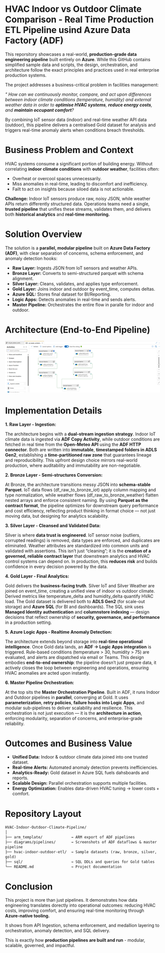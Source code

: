 # HVAC Indoor vs Outdoor Climate Comparison - Real Time Production ETL Pipeline usind Azure Data Factory (ADF)

This reporsitory showcases a real-world, **production-grade data engineering pipeline** built entirely on **Azure**. While this GitHub contains simplified sample data and scripts, the design, orchestration, and architecture follow the exact principles and practices used in real enterprise production systems.

The project addresses a business-critical problem in facilities management:

_" How can we continuously monitor, compare, and act upon differences between indoor climate conditions (temperature, humidity) and external weather data in order to **optimise HVAC systems**, **reduce energy costs**, and **maintain occupant comfort**?_

By combining IoT sensor data (indoor) and real-time weather API data (outdoor), this pipeline delivers a centralised Gold dataset for analysis and triggers real-time anomaly alerts when conditions breach thresholds.

# Business Problem and Context

HVAC systems consume a significant portion of building energy. Without correlating **indoor climate conditions** with **outdoor weather**, facilities often: 

- Overheat or overcool spaces unnecessarily.
- Miss anomalies in real-time, leading to discomfort and inefficiency.
- Failt to act on insights because siloed data is not actionable.

**Challenge:** Indoor IoT sensors produce raw, noisy JSON, while weather APIs return differently structured data. Operations teams need a single, **trusted pipeline** that unifies these streams, validates them, and delivers both **historical analytics** and **real-time monitoring.**

# Solution Overview

The solution is a **parallel, modular pipeline** built on **Azure Data Factory (ADF)**, with clear separation of concerns, schema enforcement, and anomaly detection hooks:

- **Raw Layer:** Ingests JSON from IoT sensors and weather APIs.
- **Bronze Layer:** Converts to semi-structured parquet with schema alignment.
- **Silver Layer:** Cleans, validates, and applies type enforcement.
- **Gold Layer:** Joins indoor and outdoor by event_time, computes deltas.
- **Azure SQL:** Stores final dataset for BI/Reporting.
- **Logic Apps:** Detects anomalies in real-time and sends alerts.
- **Master Pipeline:** Orchestrates the entire flow in paralle for indoor and outdoor.

# Architecture (End-to-End Pipeline)

![Master Pipeline](diagrams/pipelines/master_pipeline.png)


# Implementation Details

**1. Raw Layer - Ingestion:**

The architecture begins with a **dual-stream ingestion strategy**. Indoor IoT climate data is ingested via **ADF Copy Activity**, while outdoor conditions are fetched in real time from the **Open-Meteo API** using the **ADF HTTP connector**. Both are written into **immutable**, **timestamped folders in ADLS Gen2**, establishing a **time-partitioned raw zone** that guarantees lineage and reproducibility. This upfront design choice mirrors real-world production, where auditability and immutability are non-negotiable.

**2. Bronze Layer - Semi-structures Conversion:**

At Bronze, the architecture transitions messy JSON into **schema-stable Parquet**. IoT data flows (df_raw_to_bronze_iot) apply column mapping and type normalization, while weather flows (df_raw_to_bronze_weather) flatten nested arrays and enforce consistent naming. By using **Parquet as the contract format**, the pipeline optimizes for downstream query performance and cost efficiency, reflecting product thinking in format choice — not just moving data, but designing for analytics scalability.

**3. Silver Layer - Cleansed and Validated Data:**

Silver is where **data trust is engineered**. IoT sensor noise (outliers, corrupted readings) is removed, data types are enforced, and duplicates are eliminated. Weather attributes are standardized into common units and validated with assertions. This isn’t just “cleaning”; it is the **creation of a governed, reliable contract layer** that downstream analytics and HVAC control systems can depend on. In production, this **reduces risk** and builds confidence in every decision powered by the data.

**4. Gold Layer - Final Analytics:**

Gold delivers the **business-facing truth**. Silver IoT and Silver Weather are joined on event_time, creating a unified view of indoor vs outdoor climate. Derived metrics like temperature_delta and humidity_delta quantify HVAC load. The Gold dataset is delivered both to **ADLS Gen2** (for scale-out storage) and **Azure SQL** (for BI and dashboards). The SQL sink uses **Managed Identity authentication** and **columnstore indexing** — design decisions that reflect ownership of **security, governance, and performance** in a production setting.
                 
**5. Azure Logic Apps - Realtime Anomaly Detection:**

The architecture extends beyond storage into **real-time operational intelligence**. Once Gold data lands, an **ADF → Logic Apps integration** is triggered. Rule-based conditions (temperature > 30, humidity > 75) are evaluated, and alerts are dispatched via email or Teams. This design embodies **end-to-end ownership**: the pipeline doesn’t just prepare data, it actively closes the loop between engineering and operations, ensuring HVAC anomalies are acted upon instantly.

**6. Master Pipeline Orchestration:**

At the top sits the **Master Orchestration Pipeline**. Built in ADF, it runs Indoor and Outdoor pipelines in **parallel**, converging at Gold. It uses **parameterization**, **retry policies**, **failure hooks into Logic Apps**, and modular sub-pipelines to deliver scalability and resilience. This orchestration is not just execution — it is the **architecture in action**, enforcing modularity, separation of concerns, and enterprise-grade reliability.

# Outcomes and Business Value

- **Unified Data:** Indoor & outdoor climate data joined into one trusted dataset.
- **Real-time Alerts:** Automated anomaly detection prevents inefficiencies.
- **Analytics-Ready:** Gold dataset in Azure SQL fuels dahsboards and reports.
- **Scalable Design:** Parallel orchestration supports multiple facilities.
- **Energy Optimization:** Enables data-driven HVAC tuning -> lower costs + comfort.

# Repository Layout
```
HVAC-Indoor-Outdoor-Climate-Pipeline/
│
├── arm_template/             → ARM export of ADF pipelines
├── diagrams/pipelines/       → Screenshots of ADF dataflows & master pipeline
├── hvac-indoor-outdoor-etl/  → Sample datasets (raw, bronze, silver, gold)
├── sql/                      → SQL DDLs and queries for Gold tables
└── README.md                 → Project documentation

```
# Conclusion

This project is more than just pipelines. It demonstrates how data engineering translates dorectly into operational outcomes: reducing HVAC costs, improving comfort, and ensuring real-time monitoring through **Azure-native tooling.**

It shows from API Ingestion, schema enforcement, and medallion layering to orchestration, anomaly detection, and SQL delivery.

This is exactly how **production pipelines are built and run** - modular, scalable, governed, and impactful.
